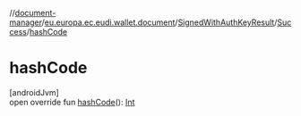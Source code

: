//[document-manager](../../../../index.md)/[eu.europa.ec.eudi.wallet.document](../../index.md)/[SignedWithAuthKeyResult](../index.md)/[Success](index.md)/[hashCode](hash-code.md)

# hashCode

[androidJvm]\
open override fun [hashCode](hash-code.md)(): [Int](https://kotlinlang.org/api/latest/jvm/stdlib/kotlin/-int/index.html)
